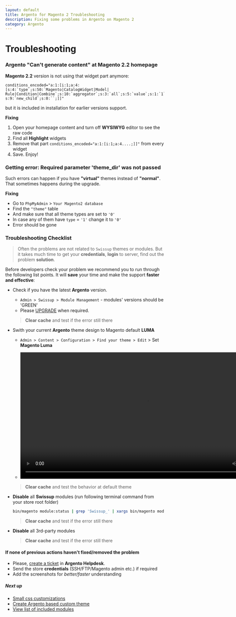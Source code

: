 ```yaml
---
layout: default
title: Argento for Magento 2 Troubleshooting
description: Fixing some problems in Argento on Magento 2
category: Argento
---
```


# Troubleshooting

### Argento "Can't generate content" at Magento 2.2 homepage

**Magento 2.2** version is not using that widget part anymore:

```
conditions_encoded="a:1:[i:1;a:4:[s:4:`type`;s:50:`Magento|CatalogWidget|Model|
Rule|Condition|Combine`;s:10:`aggregator`;s:3:`all`;s:5:`value`;s:1:`1`;
s:9:`new_child`;s:0:``;]]"
```

but it is included in installation for earlier versions support.

**Fixing**

 1. Open your homepage content and turn off **WYSIWYG** editor to see the raw code
 2. Find all **Highlight** widgets
 3. Remove that part ```conditions_encoded="a:1:[i:1;a:4....;]]"``` from every widget
 4. Save. Enjoy!

### Getting error: Required parameter 'theme_dir' was not passed

Such errors can happen if you have __"virtual"__ themes instead of __"normal"__.
That sometimes happens during the upgrade.

**Fixing**

* Go to `PhpMyAdmin` > `Your Magento2 database`
* Find the `"theme"` table
* And make sure that all theme types are set to `'0'`
* In case any of them have `type` = `'1'` change it to `'0'`
* Error should be gone

### Troubleshooting Checklist

> Often the problems are not related to `Swissup` themes or modules.
> But it takes much time to get your **credentials**, **login** to server, find
> out the problem **solution**.


Before developers check your problem we recommend you to run through the following
list points. It will **save** your time and make the support **faster and effective**:

- Check if you have the latest **Argento** version.
     * `Admin > Swissup > Module Management` - modules' versions should be 'GREEN'
     * Please [UPGRADE](/m2/argento/installation/#upgrade-instructions) when required.

     > **Clear cache** and test if the error still there

- Swith your current **Argento** theme design to Magento default **LUMA**

     * `Admin > Content > Configuration > Find your theme > Edit` > Set **Magento Luma**

     * <video controls width="800">
            <source src="https://webm.red/YddF.webm"
                    type="video/webm">
            Sorry, your browser doesn't support embedded videos.
        </video>

     > **Clear cache** and test the behavior at default theme

- **Disable** all **Swissup** modules (run following terminal command from your store root folder)

    ```bash
    bin/magento module:status | grep 'Swissup_' | xargs bin/magento module:disable
    ```

    > **Clear cache** and test if the error still there

- **Disable** all 3rd-party modules

    > **Clear cache** and test if the error still there


#### If none of previous actions haven't fixed/removed the problem

 *  Please, [create a ticket](https://argentotheme.com/helpdesk) in **Argento Helpdesk**.
 *  Send the store **credentials** (SSH/FTP/Magento admin etc.) if required
 *  Add the screenshots for *better/faster* understanding

##### Next up

 -  [Small css customizations](/m2/argento/customization/custom-css/)
 -  [Create Argento based custom theme](/m2/argento/customization/custom-theme/)
 -  [View list of included modules](/m2/argento/#extensions)
